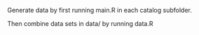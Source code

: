 Generate data by first running main.R in each catalog subfolder.

Then combine data sets in data/ by running data.R

